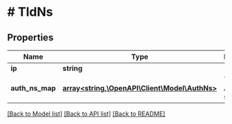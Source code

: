 # # TldNs

## Properties

Name | Type | Description | Notes
------------ | ------------- | ------------- | -------------
**ip** | **string** |  |
**auth_ns_map** | [**array<string,\OpenAPI\Client\Model\AuthNs>**](AuthNs.md) | Tree of AuthNs servers |

[[Back to Model list]](../../README.md#models) [[Back to API list]](../../README.md#endpoints) [[Back to README]](../../README.md)
